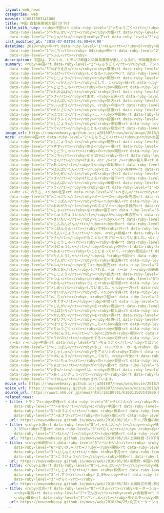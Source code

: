 ```yaml
---
layout: web_news
categories: web
newsid: k10011503141000
title: 中国 自動車関税大幅引き下げ
title_with_ruby: <ruby>中国<rt data-ruby-level="2">ちゅうごく</rt></ruby> <ruby>自動車<rt data-ruby-level="3">じどうしゃ</rt></ruby><ruby>関税<rt
  data-ruby-level="5">かんぜい</rt></ruby><ruby>大幅<rt data-ruby-level="7">おおはば</rt></ruby><ruby>引<rt
  data-ruby-level="2">ひ</rt></ruby>き<ruby>下<rt data-ruby-level="2">さ</rt></ruby>げ
last_modified_at: '2018-07-01T04:46:00+09:00'
datetime: 2018<ruby>年<rt data-ruby-level="1">ねん</rt></ruby>07<ruby>月<rt data-ruby-level="1">がつ</rt></ruby>01<ruby>日<rt
  data-ruby-level="1">にち</rt></ruby> 04<ruby>時<rt data-ruby-level="2">じ</rt></ruby>46<ruby>分<rt
  data-ruby-level="2">ふん</rt></ruby>
description: 中国は、アメリカ、トランプ政権との貿易摩擦が激しくなる中、市場開放の一環として、１日から自動車の関税を大幅に引き下げます。日系メーカーなどには販売拡大のチャンスとなる一方、今後、アメリカが制裁措置を発動し、中国側が報復措置をとれば市場に悪影響が出ることも懸念されます。
summary: <ruby>中国<rt data-ruby-level="2">ちゅうごく</rt></ruby>は、アメリカ、トランプ<ruby>政権<rt data-ruby-level="6">せいけん</rt></ruby>との<ruby>貿易<rt
  data-ruby-level="5">ぼうえき</rt></ruby><ruby>摩擦<rt data-ruby-level="7">まさつ</rt></ruby>が<ruby>激<rt
  data-ruby-level="6">はげ</rt></ruby>しくなる<ruby>中<rt data-ruby-level="1">なか</rt></ruby>、<ruby>市場<rt
  data-ruby-level="2">しじょう</rt></ruby><ruby>開放<rt data-ruby-level="3">かいほう</rt></ruby>の<ruby>一環<rt
  data-ruby-level="7">いっかん</rt></ruby>として、１<ruby>日<rt data-ruby-level="1">にち</rt></ruby>から<ruby>自動車<rt
  data-ruby-level="3">じどうしゃ</rt></ruby>の<ruby>関税<rt data-ruby-level="5">かんぜい</rt></ruby>を<ruby>大幅<rt
  data-ruby-level="7">おおはば</rt></ruby>に<ruby>引<rt data-ruby-level="2">ひ</rt></ruby>き<ruby>下<rt
  data-ruby-level="2">さ</rt></ruby>げます。<ruby>日系<rt data-ruby-level="6">にっけい</rt></ruby>メーカーなどには<ruby>販売<rt
  data-ruby-level="7">はんばい</rt></ruby><ruby>拡大<rt data-ruby-level="6">かくだい</rt></ruby>のチャンスとなる<ruby>一方<rt
  data-ruby-level="2">いっぽう</rt></ruby>、<ruby>今後<rt data-ruby-level="2">こんご</rt></ruby>、アメリカが<ruby>制裁<rt
  data-ruby-level="6">せいさい</rt></ruby><ruby>措置<rt data-ruby-level="7">そち</rt></ruby>を<ruby>発動<rt
  data-ruby-level="3">はつどう</rt></ruby>し、<ruby>中国側<rt data-ruby-level="4">ちゅうごくがわ</rt></ruby>が<ruby>報復<rt
  data-ruby-level="5">ほうふく</rt></ruby><ruby>措置<rt data-ruby-level="7">そち</rt></ruby>をとれば<ruby>市場<rt
  data-ruby-level="2">しじょう</rt></ruby>に<ruby>悪影響<rt data-ruby-level="7">あくえいきょう</rt></ruby>が<ruby>出<rt
  data-ruby-level="1">で</rt></ruby>ることも<ruby>懸念<rt data-ruby-level="7">けねん</rt></ruby>されます。
image_url: https://newswebeasy.github.io/ja201807/news/web/image/2018/07/01/K10011503141_1807010511_1807010519_01_03.jpg
more: <ruby>中国<rt data-ruby-level="2">ちゅうごく</rt></ruby>は<ruby>自国<rt data-ruby-level="2">じこく</rt></ruby>の<ruby>市場<rt
  data-ruby-level="2">しじょう</rt></ruby><ruby>開放<rt data-ruby-level="3">かいほう</rt></ruby>を<ruby>進<rt
  data-ruby-level="3">すす</rt></ruby>める<ruby>一環<rt data-ruby-level="7">いっかん</rt></ruby>として、これまで25％だった<ruby>自動車<rt
  data-ruby-level="3">じどうしゃ</rt></ruby>の<ruby>関税<rt data-ruby-level="5">かんぜい</rt></ruby>を１<ruby>日<rt
  data-ruby-level="1">にち</rt></ruby>から15％に<ruby>引<rt data-ruby-level="2">ひ</rt></ruby>き<ruby>下<rt
  data-ruby-level="2">さ</rt></ruby>げます。<br /><br /><ruby>輸入車<rt data-ruby-level="5">ゆにゅうしゃ</rt></ruby>を<ruby>扱<rt
  data-ruby-level="7">あつか</rt></ruby>う<ruby>自動車<rt data-ruby-level="3">じどうしゃ</rt></ruby><ruby>販売店<rt
  data-ruby-level="7">はんばいてん</rt></ruby>では、<ruby>先月中<rt data-ruby-level="1">せんげつちゅう</rt></ruby>から<ruby>関税<rt
  data-ruby-level="5">かんぜい</rt></ruby>の<ruby>引<rt data-ruby-level="2">ひ</rt></ruby>き<ruby>下<rt
  data-ruby-level="2">さ</rt></ruby>げによる<ruby>値下<rt data-ruby-level="6">ねさ</rt></ruby>げをアピールした<ruby>販売<rt
  data-ruby-level="7">はんばい</rt></ruby><ruby>戦略<rt data-ruby-level="5">せんりゃく</rt></ruby>を<ruby>打<rt
  data-ruby-level="3">う</rt></ruby>ち<ruby>出<rt data-ruby-level="3">だ</rt></ruby>しています。<br
  /><br />このうち、<ruby>北京<rt data-ruby-level="8">ぺきん</rt></ruby><ruby>市内<rt data-ruby-level="2">しない</rt></ruby>にある<ruby>日系<rt
  data-ruby-level="6">にっけい</rt></ruby>メーカーの<ruby>販売店<rt data-ruby-level="7">はんばいてん</rt></ruby>でも、<ruby>日本<rt
  data-ruby-level="1">にっぽん</rt></ruby>から<ruby>輸入<rt data-ruby-level="5">ゆにゅう</rt></ruby>している<ruby>大型<rt
  data-ruby-level="4">おおがた</rt></ruby>のＳＵＶ＝<ruby>多目的<rt data-ruby-level="4">たもくてき</rt></ruby>スポーツ<ruby>車<rt
  data-ruby-level="1">しゃ</rt></ruby>を<ruby>値下<rt data-ruby-level="6">ねさ</rt></ruby>げすることにしていて、<ruby>従業員<rt
  data-ruby-level="6">じゅうぎょういん</rt></ruby>が<ruby>来店客<rt data-ruby-level="3">らいてんきゃく</rt></ruby>に<ruby>最大<rt
  data-ruby-level="4">さいだい</rt></ruby>で５<ruby>万<rt data-ruby-level="2">まん</rt></ruby>6000<ruby>人民元<rt
  data-ruby-level="4">じんみんげん</rt></ruby><ruby>余<rt data-ruby-level="5">あま</rt></ruby>り、<ruby>日本円<rt
  data-ruby-level="1">にほんえん</rt></ruby>で90<ruby>万<rt data-ruby-level="2">まん</rt></ruby><ruby>円以上<rt
  data-ruby-level="4">えんいじょう</rt></ruby>、<ruby>価格<rt data-ruby-level="5">かかく</rt></ruby>が<ruby>下<rt
  data-ruby-level="1">さ</rt></ruby>がることなどをアピールしていました。<br /><br /><ruby>中国<rt data-ruby-level="2">ちゅうごく</rt></ruby>の<ruby>自動車<rt
  data-ruby-level="3">じどうしゃ</rt></ruby><ruby>市場<rt data-ruby-level="2">しじょう</rt></ruby>で、<ruby>輸入車<rt
  data-ruby-level="5">ゆにゅうしゃ</rt></ruby>の<ruby>割合<rt data-ruby-level="6">わりあい</rt></ruby>は４％<ruby>余<rt
  data-ruby-level="5">あま</rt></ruby>りにとどまっていて、<ruby>販売店<rt data-ruby-level="7">はんばいてん</rt></ruby>の<ruby>担当者<rt
  data-ruby-level="6">たんとうしゃ</rt></ruby>は「<ruby>今回<rt data-ruby-level="2">こんかい</rt></ruby>の<ruby>減税<rt
  data-ruby-level="5">げんぜい</rt></ruby>で<ruby>来店客<rt data-ruby-level="3">らいてんきゃく</rt></ruby>も<ruby>増<rt
  data-ruby-level="5">ふ</rt></ruby>えて<ruby>販売<rt data-ruby-level="7">はんばい</rt></ruby>も<ruby>後押<rt
  data-ruby-level="7">あとお</rt></ruby>しされる。<br /><br /><ruby>高級車<rt data-ruby-level="3">こうきゅうしゃ</rt></ruby><ruby>市場<rt
  data-ruby-level="2">しじょう</rt></ruby><ruby>拡大<rt data-ruby-level="6">かくだい</rt></ruby>の<ruby>強<rt
  data-ruby-level="2">つよ</rt></ruby>い<ruby>支<rt data-ruby-level="5">ささ</rt></ruby>えになると<ruby>思<rt
  data-ruby-level="2">おも</rt></ruby>う」と<ruby>期待感<rt data-ruby-level="3">きたいかん</rt></ruby>を<ruby>示<rt
  data-ruby-level="5">しめ</rt></ruby>していました。<ruby>一方<rt data-ruby-level="2">いっぽう</rt></ruby>、アメリカのトランプ<ruby>政権<rt
  data-ruby-level="6">せいけん</rt></ruby>が、<ruby>今月<rt data-ruby-level="2">こんげつ</rt></ruby>６<ruby>日<rt
  data-ruby-level="1">にち</rt></ruby>、<ruby>中国<rt data-ruby-level="2">ちゅうごく</rt></ruby>の<ruby>知的<rt
  data-ruby-level="4">ちてき</rt></ruby><ruby>財産<rt data-ruby-level="5">ざいさん</rt></ruby>の<ruby>侵害<rt
  data-ruby-level="7">しんがい</rt></ruby>を<ruby>理由<rt data-ruby-level="3">りゆう</rt></ruby>に<ruby>幅広<rt
  data-ruby-level="7">はばひろ</rt></ruby>い<ruby>輸入品<rt data-ruby-level="5">ゆにゅうひん</rt></ruby>に<ruby>関税<rt
  data-ruby-level="5">かんぜい</rt></ruby>を<ruby>課<rt data-ruby-level="4">か</rt></ruby>す<ruby>制裁<rt
  data-ruby-level="6">せいさい</rt></ruby><ruby>措置<rt data-ruby-level="7">そち</rt></ruby>を<ruby>発動<rt
  data-ruby-level="3">はつどう</rt></ruby>した<ruby>場合<rt data-ruby-level="2">ばあい</rt></ruby>、<ruby>中国<rt
  data-ruby-level="2">ちゅうごく</rt></ruby>は<ruby>報復<rt data-ruby-level="5">ほうふく</rt></ruby>としてアメリカからの<ruby>輸入車<rt
  data-ruby-level="5">ゆにゅうしゃ</rt></ruby>に25％の<ruby>関税<rt data-ruby-level="5">かんぜい</rt></ruby>を<ruby>上乗<rt
  data-ruby-level="3">うわの</rt></ruby>せする<ruby>方針<rt data-ruby-level="6">ほうしん</rt></ruby>です。<br
  /><br /><ruby>中国<rt data-ruby-level="2">ちゅうごく</rt></ruby>ではアメリカだけでなく<ruby>日本<rt
  data-ruby-level="1">にっぽん</rt></ruby>やヨーロッパのメーカーも<ruby>一部<rt data-ruby-level="3">いちぶ</rt></ruby>の<ruby>車種<rt
  data-ruby-level="4">しゃしゅ</rt></ruby>をアメリカの<ruby>工場<rt data-ruby-level="2">こうじょう</rt></ruby>から<ruby>輸入<rt
  data-ruby-level="5">ゆにゅう</rt></ruby>しており、<ruby>今後<rt data-ruby-level="2">こんご</rt></ruby>、<ruby>米中<rt
  data-ruby-level="2">べいちゅう</rt></ruby>の<ruby>貿易<rt data-ruby-level="5">ぼうえき</rt></ruby><ruby>摩擦<rt
  data-ruby-level="7">まさつ</rt></ruby>が<ruby>激<rt data-ruby-level="6">はげ</rt></ruby>しさを<ruby>増<rt
  data-ruby-level="5">ま</rt></ruby>せば、<ruby>市場<rt data-ruby-level="2">しじょう</rt></ruby>に<ruby>悪影響<rt
  data-ruby-level="7">あくえいきょう</rt></ruby>が<ruby>出<rt data-ruby-level="1">で</rt></ruby>ることも<ruby>懸念<rt
  data-ruby-level="7">けねん</rt></ruby>されています。
movie_url: https://newswebeasy.github.io/ja201807/news/web/movie/2018/07/01/k10011503141_201807010511_201807010519.mp4
voice_url: https://newswebeasy.github.io/ja201807/news/web/voice/2018/07/01/k10011503141_201807010511_201807010519.mp3
source_url: https://www3.nhk.or.jp/news/html/20180701/k10011503141000.html
related_news:
- title: トランプ<ruby>政権<rt data-ruby-level="6">せいけん</rt></ruby>の<ruby>制裁<rt data-ruby-level="6">せいさい</rt></ruby><ruby>措置<rt
    data-ruby-level="7">そち</rt></ruby>に<ruby>中国<rt data-ruby-level="2">ちゅうごく</rt></ruby>も<ruby>報復<rt
    data-ruby-level="5">ほうふく</rt></ruby> <ruby>貿易<rt data-ruby-level="5">ぼうえき</rt></ruby><ruby>摩擦<rt
    data-ruby-level="7">まさつ</rt></ruby>の<ruby>激化<rt data-ruby-level="6">げきか</rt></ruby>も
  url: https://newswebeasy.github.io/news/web/2018/06/16/トランプ政権の制裁措置に中国も報復-貿易摩擦の激化も
- title: <ruby>上海<rt data-ruby-level="8">しゃんはい</rt></ruby><ruby>株価<rt data-ruby-level="6">かぶか</rt></ruby>
    3.78％<ruby>下落<rt data-ruby-level="3">げらく</rt></ruby> <ruby>約<rt data-ruby-level="4">やく</rt></ruby>２<ruby>年<rt
    data-ruby-level="1">ねん</rt></ruby>ぶり<ruby>安値<rt data-ruby-level="6">やすね</rt></ruby>
  url: https://newswebeasy.github.io/news/web/2018/06/19/上海株価-378下落-約2年ぶり安値
- title: <ruby>米政府<rt data-ruby-level="5">べいせいふ</rt></ruby> <ruby>中国<rt data-ruby-level="2">ちゅうごく</rt></ruby>への<ruby>制裁<rt
    data-ruby-level="6">せいさい</rt></ruby><ruby>関税<rt data-ruby-level="5">かんぜい</rt></ruby><ruby>品目<rt
    data-ruby-level="3">ひんもく</rt></ruby> <ruby>来月<rt data-ruby-level="2">らいげつ</rt></ruby><ruby>公表<rt
    data-ruby-level="3">こうひょう</rt></ruby>し<ruby>発動<rt data-ruby-level="3">はつどう</rt></ruby>へ
  url: https://newswebeasy.github.io/news/web/2018/05/30/米政府-中国への制裁関税品目-来月公表し発動へ
- title: <ruby>上海<rt data-ruby-level="8">しゃんはい</rt></ruby><ruby>株式<rt data-ruby-level="6">かぶしき</rt></ruby><ruby>市場<rt
    data-ruby-level="2">しじょう</rt></ruby> <ruby>株価<rt data-ruby-level="6">かぶか</rt></ruby><ruby>指数<rt
    data-ruby-level="3">しすう</rt></ruby> 2.5％<ruby>余<rt data-ruby-level="5">よ</rt></ruby>の<ruby>下落<rt
    data-ruby-level="3">げらく</rt></ruby>
  url: https://newswebeasy.github.io/news/web/2018/05/30/上海株式市場-株価指数-25余の下落
- title: <ruby>北京<rt data-ruby-level="8">ぺきん</rt></ruby>モーターショー<ruby>開幕<rt data-ruby-level="6">かいまく</rt></ruby>
    <ruby>電気<rt data-ruby-level="2">でんき</rt></ruby><ruby>自動車<rt data-ruby-level="3">じどうしゃ</rt></ruby>
    <ruby>最新<rt data-ruby-level="4">さいしん</rt></ruby>モデルを<ruby>競<rt data-ruby-level="7">きそ</rt></ruby>う
  url: https://newswebeasy.github.io/news/web/2018/04/25/北京モーターショー開幕-電気自動車-最新モデルを競う
...
```

